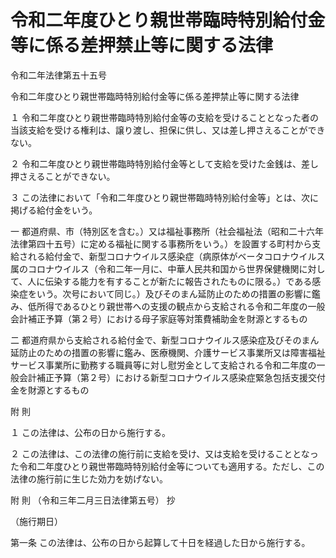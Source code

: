 # 令和二年度ひとり親世帯臨時特別給付金等に係る差押禁止等に関する法律

令和二年法律第五十五号

令和二年度ひとり親世帯臨時特別給付金等に係る差押禁止等に関する法律

１ 令和二年度ひとり親世帯臨時特別給付金等の支給を受けることとなった者の当該支給を受ける権利は、譲り渡し、担保に供し、又は差し押さえることができない。

２ 令和二年度ひとり親世帯臨時特別給付金等として支給を受けた金銭は、差し押さえることができない。

３ この法律において「令和二年度ひとり親世帯臨時特別給付金等」とは、次に掲げる給付金をいう。

一 都道府県、市（特別区を含む。）又は福祉事務所（社会福祉法（昭和二十六年法律第四十五号）に定める福祉に関する事務所をいう。）を設置する町村から支給される給付金で、新型コロナウイルス感染症（病原体がベータコロナウイルス属のコロナウイルス（令和二年一月に、中華人民共和国から世界保健機関に対して、人に伝染する能力を有することが新たに報告されたものに限る。）である感染症をいう。次号において同じ。）及びそのまん延防止のための措置の影響に鑑み、低所得であるひとり親世帯への支援の観点から支給される令和二年度の一般会計補正予算（第２号）における母子家庭等対策費補助金を財源とするもの

二 都道府県から支給される給付金で、新型コロナウイルス感染症及びそのまん延防止のための措置の影響に鑑み、医療機関、介護サービス事業所又は障害福祉サービス事業所に勤務する職員等に対し慰労金として支給される令和二年度の一般会計補正予算（第２号）における新型コロナウイルス感染症緊急包括支援交付金を財源とするもの

附 則

１ この法律は、公布の日から施行する。

２ この法律は、この法律の施行前に支給を受け、又は支給を受けることとなった令和二年度ひとり親世帯臨時特別給付金等についても適用する。ただし、この法律の施行前に生じた効力を妨げない。

附 則 （令和三年二月三日法律第五号） 抄

（施行期日）

第一条 この法律は、公布の日から起算して十日を経過した日から施行する。
